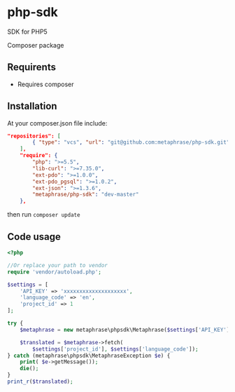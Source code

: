 # php-sdk
SDK for PHP5

Composer package

Requirents
-----------
* Requires composer

Installation
-----------
At your composer.json file include:

```json
"repositories": [
        { "type": "vcs", "url": "git@github.com:metaphrase/php-sdk.git" }
    ],
    "require": {
        "php": ">=5.5",
        "lib-curl": ">=7.35.0",
        "ext-pdo": ">=1.0.0",
        "ext-pdo_pgsql": ">=1.0.2",
        "ext-json": ">=1.3.6",
        "metaphrase/php-sdk": "dev-master"
    },
```

then run `composer update`

Code usage
-----------

```php
<?php

//Or replace your path to vendor
require 'vendor/autoload.php';

$settings = [
    'API_KEY' => 'xxxxxxxxxxxxxxxxxxxx',
    'language_code' => 'en',
    'project_id' => 1
];

try {
    $metaphrase = new metaphrase\phpsdk\Metaphrase($settings['API_KEY']);

    $translated = $metaphrase->fetch(
        $settings['project_id'], $settings['language_code']);
} catch (metaphrase\phpsdk\MetaphraseException $e) {
    print( $e->getMessage());
    die();
}
print_r($translated);

```

